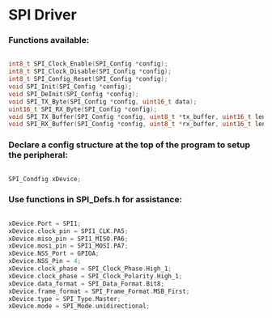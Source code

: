 <h1> SPI Driver </h1>

<h3> Functions available: </h3>

```C

int8_t SPI_Clock_Enable(SPI_Config *config);
int8_t SPI_Clock_Disable(SPI_Config *config);
int8_t SPI_Config_Reset(SPI_Config *config);
void SPI_Init(SPI_Config *config);
void SPI_DeInit(SPI_Config *config);
void SPI_TX_Byte(SPI_Config *config, uint16_t data);
uint16_t SPI_RX_Byte(SPI_Config *config);
void SPI_TX_Buffer(SPI_Config *config, uint8_t *tx_buffer, uint16_t length);
void SPI_RX_Buffer(SPI_Config *config, uint8_t *rx_buffer, uint16_t length);

```

<h3> Declare a config structure at the top of the program to setup the peripheral: </h3>

```C

SPI_Condfig xDevice;

```

<h3> Use functions in SPI_Defs.h for assistance: </h3>

```C

xDevice.Port = SPI1;
xDevice.clock_pin = SPI1_CLK.PA5;
xDevice.miso_pin = SPI1_MISO.PA6;
xDevice.mosi_pin = SPI1_MOSI.PA7;
xDevice.NSS_Port = GPIOA;
xDevice.NSS_Pin = 4;
xDevice.clock_phase = SPI_Clock_Phase.High_1;
xDevice.clock_phase = SPI_Clock_Polarity.High_1;
xDevice.data_format = SPI_Data_Format.Bit8;
xDevice.frame_format = SPI_Frame_Format.MSB_First;
xDevice.type = SPI_Type.Master;
xDevice.mode = SPI_Mode.unidirectional;

```

